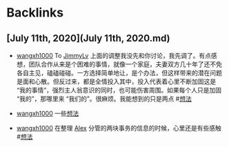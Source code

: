 
# Backlinks
## [July 11th, 2020](July 11th, 2020.md)
- [wangxh1000](wangxh1000.md) To [JimmyLv](JimmyLv.md) 上面的调整我没先和你讨论，我先调了。有点感想，团队合作从来是个困难的事情，就像一个家庭，夫妻双方几十年了还不免各自主见，磕磕碰碰。一方选择简单地让，是个办法，但这样带来的潜在问题是面和心散。但反过来，都是全情投入其中，投入代表着心里不断加固这是 “我的事情”，强烈主人翁意识的同时，也可能伤害周围。如果每个人只是加固 “我的”，那哪里来 “我们的”。很麻烦。我能想到的只是两点 #[想法](想法.md)

- [wangxh1000](wangxh1000.md) 一些[想法](想法.md)

- [wangxh1000](wangxh1000.md) 在整理 [Alex](Alex.md) 分管的两块事务的信息的时候，心里还是有些感触 #[想法](想法.md)

